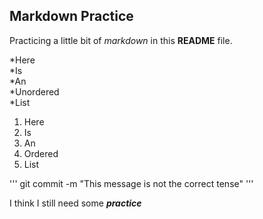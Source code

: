 ## Markdown Practice

Practicing a little bit of *markdown* in this **README** file.

*Here  
*Is  
*An  
*Unordered  
*List  

1. Here
2. Is
3. An
4. Ordered
5. List

'''
git commit -m "This message is not the correct tense"
'''

I think I still need some **_practice_**